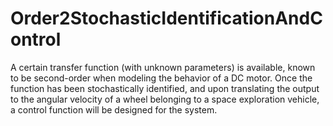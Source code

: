 # Order2StochasticIdentificationAndControl
A certain transfer function (with unknown parameters) is available, known to be second-order when modeling the behavior of a DC motor. Once the function has been stochastically identified, and upon translating the output to the angular velocity of a wheel belonging to a space exploration vehicle, a control function will be designed for the system.
